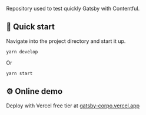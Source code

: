 Repository used to test quickly Gatsby with Contentful. 

## 🚀 Quick start

Navigate into the project directory and start it up.

```shell
yarn develop
```
Or
```shell
yarn start
```

## ⚙️ Online demo

Deploy with Vercel free tier at [gatsby-corpo.vercel.app](https://gatsby-corpo-fy0ir3n1d-gaelwlr.vercel.app/)
